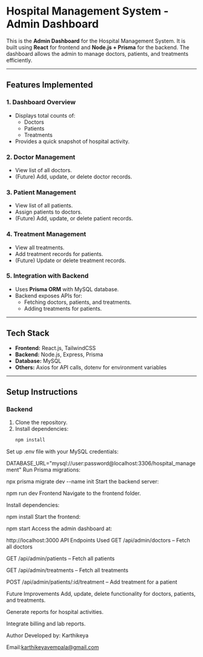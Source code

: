 # Hospital Management System - Admin Dashboard

This is the **Admin Dashboard** for the Hospital Management System. It is built using **React** for frontend and **Node.js + Prisma** for the backend. The dashboard allows the admin to manage doctors, patients, and treatments efficiently.

---

## **Features Implemented**

### **1. Dashboard Overview**
- Displays total counts of:
  - Doctors
  - Patients
  - Treatments
- Provides a quick snapshot of hospital activity.

### **2. Doctor Management**
- View list of all doctors.
- (Future) Add, update, or delete doctor records.

### **3. Patient Management**
- View list of all patients.
- Assign patients to doctors.
- (Future) Add, update, or delete patient records.

### **4. Treatment Management**
- View all treatments.
- Add treatment records for patients.
- (Future) Update or delete treatment records.

### **5. Integration with Backend**
- Uses **Prisma ORM** with MySQL database.
- Backend exposes APIs for:
  - Fetching doctors, patients, and treatments.
  - Adding treatments for patients.

---

## **Tech Stack**
- **Frontend:** React.js, TailwindCSS
- **Backend:** Node.js, Express, Prisma
- **Database:** MySQL
- **Others:** Axios for API calls, dotenv for environment variables

---

## **Setup Instructions**

### **Backend**
1. Clone the repository.
2. Install dependencies:
   ```bash
   npm install
Set up .env file with your MySQL credentials:


DATABASE_URL="mysql://user:password@localhost:3306/hospital_management"
Run Prisma migrations:

npx prisma migrate dev --name init
Start the backend server:

npm run dev
Frontend
Navigate to the frontend folder.

Install dependencies:

npm install
Start the frontend:

npm start
Access the admin dashboard at:

http://localhost:3000
API Endpoints Used
GET /api/admin/doctors – Fetch all doctors

GET /api/admin/patients – Fetch all patients

GET /api/admin/treatments – Fetch all treatments

POST /api/admin/patients/:id/treatment – Add treatment for a patient

Future Improvements
Add, update, delete functionality for doctors, patients, and treatments.

Generate reports for hospital activities.

Integrate billing and lab reports.

Author
Developed by: Karthikeya

Email:karthikeyavempala@gmail.com
